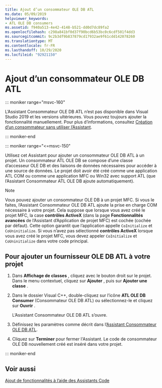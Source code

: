 ```yaml
---
title: Ajout d’un consommateur OLE DB ATL
ms.date: 05/09/2019
helpviewer_keywords:
- ATL OLE DB consumers
ms.assetid: f940a513-4e42-4148-b521-dd0d7dc89fa2
ms.openlocfilehash: c298a841bf0d37f90bcd6b53bc0c6cdf501f4dd3
ms.sourcegitcommit: 9c2b3df9b837879cd17932ae9f61cdd142078260
ms.translationtype: MT
ms.contentlocale: fr-FR
ms.lasthandoff: 10/29/2020
ms.locfileid: "92921150"
---
```

# <a name="adding-an-atl-ole-db-consumer"></a>Ajout d’un consommateur OLE DB ATL

::: moniker range="msvc-160"

L’Assistant Consommateur OLE DB ATL n’est pas disponible dans Visual Studio 2019 et les versions ultérieures. Vous pouvez toujours ajouter la fonctionnalité manuellement. Pour plus d’informations, consultez [Création d’un consommateur sans utiliser l’Assistant](../../data/oledb/creating-a-consumer-without-using-a-wizard.md).

::: moniker-end

::: moniker range="<=msvc-150"

Utilisez cet Assistant pour ajouter un consommateur OLE DB ATL à un projet. Un consommateur ATL OLE DB se compose d’une classe d’accesseur OLE DB et des liaisons de données nécessaires pour accéder à une source de données. Le projet doit avoir été créé comme une application ATL COM ou comme une application MFC ou Win32 avec support ATL (que l’Assistant Consommateur ATL OLE DB ajoute automatiquement).

> [!NOTE]
> Vous pouvez ajouter un consommateur OLE DB à un projet MFC. Si vous le faites, l’Assistant Consommateur OLE DB ATL ajoute la prise en charge COM nécessaire à votre projet. Cela suppose que lorsque vous avez créé le projet MFC, la case **contrôles ActiveX** (dans la page **Fonctionnalités avancées** de l’Assistant d’Application de projet MFC) est cochée (cochée par défaut). Cette option garantit que l’application appelle `CoInitialize` et `CoUninitialize`. Si vous n’avez pas sélectionné **contrôles ActiveX** lorsque vous avez créé le projet MFC, vous devez appeler `CoInitialize` et `CoUninitialize` dans votre code principal.

## <a name="to-add-an-atl-ole-db-consumer-to-your-project"></a>Pour ajouter un fournisseur OLE DB ATL à votre projet

1. Dans **Affichage de classes** , cliquez avec le bouton droit sur le projet. Dans le menu contextuel, cliquez sur **Ajouter** , puis sur **Ajouter une classe** .

1. Dans le dossier Visual C++, double-cliquez sur l’icône **ATL OLE DB Consumer** (Consommateur OLE DB ATL) ou sélectionnez-le et cliquez sur **Ouvrir** .

   L’Assistant Consommateur OLE DB ATL s’ouvre.

1. Définissez les paramètres comme décrit dans l’[Assistant Consommateur OLE DB ATL](../../atl/reference/atl-ole-db-consumer-wizard.md).

1. Cliquez sur **Terminer** pour fermer l'Assistant. Le code de consommateur OLE DB nouvellement créé est inséré dans votre projet.

::: moniker-end

## <a name="see-also"></a>Voir aussi

[Ajout de fonctionnalités à l’aide des Assistants Code](../../ide/adding-functionality-with-code-wizards-cpp.md)
